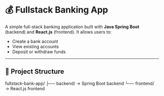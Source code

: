 # 💰 Fullstack Banking App

A simple full-stack banking application built with **Java Spring Boot** (backend) and **React.js** (frontend). It allows users to:

- Create a bank account
- View existing accounts
- Deposit or withdraw funds

---

## 📁 Project Structure

fullstack-bank-app/
├── backend/ → Spring Boot backend
└── frontend/ → React.js frontend
